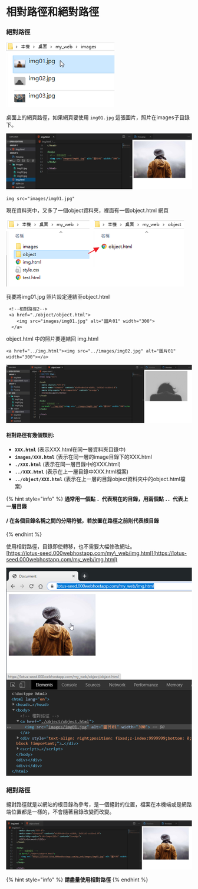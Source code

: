 # 相對路徑和絕對路徑

### 絕對路徑

![](../.gitbook/assets/image%20%28116%29.png)

桌面上的網頁路徑，如果網頁要使用 `img01.jpg` 這張圖片，照片在images子目錄下。

![](../.gitbook/assets/image%20%28123%29.png)

```markup
img src="images/img01.jpg" 
```

現在資料夾中，又多了一個object資料夾，裡面有一個object.html 網頁

![](../.gitbook/assets/image%20%2881%29.png)

我要將img01.jpg 照片設定連結至object.html

```markup
 <!--相對路徑2-->
 <a href="./object/object.html">
    <img src="images/img01.jpg" alt="圖片01" width="300">
  </a>
```

object.html 中的照片要連結回 img.html 

```markup
<a href="../img.html"><img src="../images/img02.jpg" alt="圖片01" width="300"></a>
```

![](../.gitbook/assets/image%20%28110%29.png)

#### 相對路徑有幾個類別:

* **`XXX.html`** \(表示XXX.html在同一層資料夾目錄中\)
* **`images/XXX.html`** \(表示在同一層的image目錄下的XXX.html
* **`./XXX.html`** \(表示在同一層目錄中的XXX.html\)
* **`../XXX.html`** \(表示在上一層目錄中XXX.html檔案\)
* **`../object/XXX.html`** \(表示在上一層的目錄object資料夾中的object.html檔案\)

{% hint style="info" %}
**通常用一個點 ．代表現在的目錄，用兩個點 ．．代表上一層目錄**

#### / 在各個目錄名稱之間的分隔符號，若放置在路徑之前則代表根目錄
{% endhint %}

使用相對路徑，目錄即使轉移，也不需要大幅修改網址。  
[https://lotus-seed.000webhostapp.com/my\_web/img.html](https://lotus-seed.000webhostapp.com/my_web/img.html)  

![&#x7DB2;&#x9801;&#x4E0A;&#x50B3;&#x81F3;&#x7DB2;&#x8DEF;&#x7A7A;&#x9593;](../.gitbook/assets/image%20%28104%29.png)

### 絕對路徑

絕對路徑就是以網站的根目錄為參考，是一個絕對的位置，檔案在本機端或是網路端位置都是一樣的，不會隨著目錄改變而改變。

![](../.gitbook/assets/image%20%2868%29.png)

{% hint style="info" %}
**請盡量使用相對路徑**
{% endhint %}

